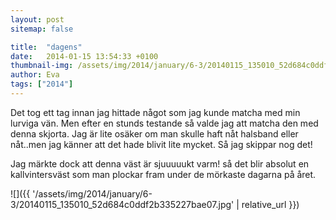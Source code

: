 ```yaml
---
layout: post
sitemap: false

title:  "dagens"
date:   2014-01-15 13:54:33 +0100
thumbnail-img: /assets/img/2014/january/6-3/20140115_135010_52d684c0ddf2b335227bae07.jpg
author: Eva
tags: ["2014"]
---
```


Det tog ett tag innan jag hittade något som jag kunde matcha med min lurviga vän. Men efter en stunds testande så valde jag att matcha den med denna skjorta. Jag är lite osäker om man skulle haft nåt halsband eller nåt..men jag känner att det hade blivit lite mycket. Så jag skippar nog det! 

Jag märkte dock att denna väst är sjuuuuukt varm! så det blir absolut en kallvintersväst som man plockar fram under de mörkaste dagarna på året.

![]({{ '/assets/img/2014/january/6-3/20140115_135010_52d684c0ddf2b335227bae07.jpg'  | relative_url }})

